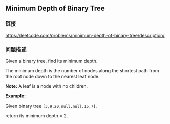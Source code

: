 ## Minimum Depth of Binary Tree  
### 链接  
https://leetcode.com/problems/minimum-depth-of-binary-tree/description/  
### 问题描述
Given a binary tree, find its minimum depth.

The minimum depth is the number of nodes along the shortest path from the root node down to the nearest leaf node.

**Note:**&nbsp;A leaf is a node with no children.

**Example:**

Given binary tree `[3,9,20,null,null,15,7]`,

return its minimum&nbsp;depth = 2.
